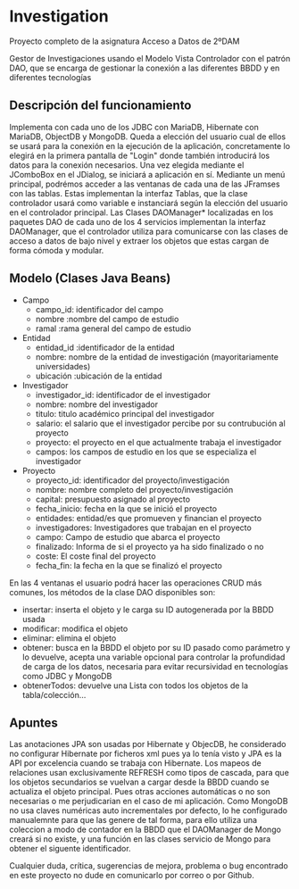 # Investigation
Proyecto completo de la asignatura Acceso a Datos de 2ºDAM 

Gestor de Investigaciones usando el Modelo Vista Controlador con el patrón DAO, que se encarga de gestionar la conexión a las diferentes BBDD y en diferentes tecnologías

## Descripción del funcionamiento

Implementa con cada uno de los JDBC con MariaDB, Hibernate con MariaDB, ObjectDB y MongoDB. 
Queda a elección del usuario cual de ellos se usará para la conexión en la ejecución de la aplicación, concretamente lo elegirá en la primera pantalla de "Login" donde también introducirá los datos para la conexión necesarios.
Una vez elegida mediante el JComboBox en el JDialog, se iniciará a aplicación en sí.
Mediante un menú principal, podrémos acceder a las ventanas de cada una de las JFramses con las tablas. Estas implementan la interfaz Tablas, que la clase controlador usará como variable e instanciará según la elección del usuario en el controlador principal.
Las Clases DAOManager* localizadas en los paquetes DAO de cada uno de los 4 servicios implementan la interfaz DAOManager, que el controlador utiliza para comunicarse con las clases de acceso a datos de bajo nivel y extraer los objetos que estas cargan de forma cómoda y modular. 

## Modelo (Clases Java Beans)

- Campo
    - campo_id: identificador del campo
    - nombre :nombre del campo de estudio
    - ramal :rama general del campo de estudio
- Entidad
    - entidad_id :identificador de la entidad
    - nombre: nombre de la entidad de investigación (mayoritariamente universidades)
    - ubicación :ubicación de la entidad
- Investigador
    - investigador_id: identificador de el investigador
    - nombre: nombre del investigador
    - titulo: titulo académico principal del investigador
    - salario: el salario que el investigador percibe por su contrubución al proyecto
    - proyecto: el proyecto en el que actualmente trabaja el investigador
    - campos: los campos de estudio en los que se especializa el investigador
- Proyecto
    - proyecto_id: identificador del proyecto/investigación
    - nombre: nombre completo del proyecto/investigación
    - capital: presupuesto asignado al proyecto
    - fecha_inicio: fecha en la que se inició el proyecto
    - entidades: entidad/es que promueven y financian el proyecto
    - investigadores: Investigadores que trabajan en el proyecto
    - campo: Campo de estudio que abarca el proyecto
    - finalizado: Informa de si el proyecto ya ha sido finalizado o no
    - coste: El coste final del proyecto
    - fecha_fin: la fecha en la que se finalizó el proyecto

En las 4 ventanas el usuario podrá hacer las operaciones CRUD más comunes, los métodos de la clase DAO disponibles son:
- insertar: inserta el objeto y le carga su ID autogenerada por la BBDD usada
- modificar: modifica el objeto 
- eliminar: elimina el objeto
- obtener: busca en la BBDD el objeto por su ID pasado como parámetro y lo devuelve, acepta una variable opcional para controlar la profundidad de carga de los datos, necesaria para evitar recursividad en tecnologías como JDBC y MongoDB
- obtenerTodos: devuelve una Lista con todos los objetos de la tabla/colección...

## Apuntes

Las anotaciones JPA son usadas por Hibernate y ObjecDB, he considerado no configurar Hibernate por ficheros xml pues ya lo tenía visto y JPA es la API por excelencia cuando se trabaja con Hibernate.
Los mapeos de relaciones usan exclusivamente REFRESH como tipos de cascada, para que los objetos secundarios se vuelvan a cargar desde la BBDD cuando se actualiza el objeto principal. Pues otras acciones automáticas o no son necesarias o me perjudicarian en el caso de mi aplicación.
Como MongoDB no usa claves numéricas auto incrementales por defecto, lo he configurado manualemnte para que las genere de tal forma, para ello utiliza una coleccion a modo de contador en la BBDD que el DAOManager de Mongo creará si no existe, y una función en las clases servicio de Mongo para obtener el siguente identificador.

Cualquier duda, crítica, sugerencias de mejora, problema o bug encontrado en este proyecto no dude en comunicarlo por correo o por Github.
